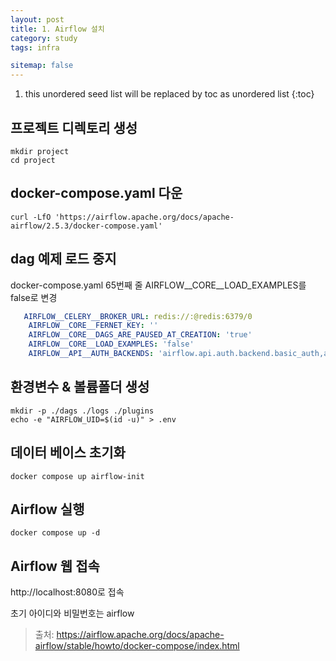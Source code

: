```yaml
---
layout: post
title: 1. Airflow 설치
category: study
tags: infra

sitemap: false
---
```

1. this unordered seed list will be replaced by toc as unordered list
{:toc}

## 프로젝트 디렉토리 생성
```
mkdir project
cd project
```
## docker-compose.yaml 다운
```
curl -LfO 'https://airflow.apache.org/docs/apache-airflow/2.5.3/docker-compose.yaml'
```
## dag 예제 로드 중지
docker-compose.yaml 65번째 줄
AIRFLOW__CORE__LOAD_EXAMPLES를 false로 변경
```yaml
   AIRFLOW__CELERY__BROKER_URL: redis://:@redis:6379/0
    AIRFLOW__CORE__FERNET_KEY: ''
    AIRFLOW__CORE__DAGS_ARE_PAUSED_AT_CREATION: 'true'
    AIRFLOW__CORE__LOAD_EXAMPLES: 'false'
    AIRFLOW__API__AUTH_BACKENDS: 'airflow.api.auth.backend.basic_auth,airflow.api.auth.backend.session'
```
## 환경변수 & 볼륨폴더 생성
```
mkdir -p ./dags ./logs ./plugins
echo -e "AIRFLOW_UID=$(id -u)" > .env
```
## 데이터 베이스 초기화
```
docker compose up airflow-init
```
## Airflow 실행
```
docker compose up -d
```
## Airflow 웹 접속
http://localhost:8080로 접속

초기 아이디와 비밀번호는 airflow


> 출처: https://airflow.apache.org/docs/apache-airflow/stable/howto/docker-compose/index.html